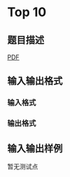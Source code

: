 # Top 10

## 题目描述

[problemUrl]: https://uva.onlinejudge.org/index.php?option=com_onlinejudge&Itemid=8&category=247&page=show_problem&problem=3695

[PDF](https://uva.onlinejudge.org/external/12/p1254.pdf)

## 输入输出格式

### 输入格式

### 输出格式

## 输入输出样例

暂无测试点

